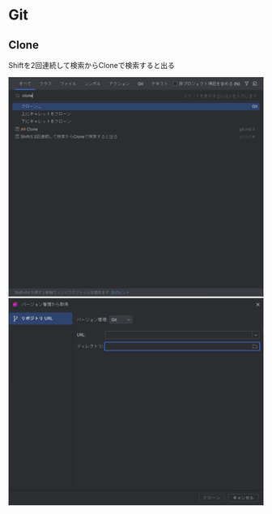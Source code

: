 # Git

## Clone
Shiftを2回連続して検索からCloneで検索すると出る

![](../img/shift_clone.png)
![](../img/clone_git.png)
